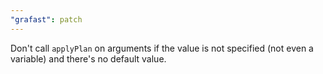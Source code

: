 ```yaml
---
"grafast": patch
---
```


Don't call `applyPlan` on arguments if the value is not specified (not even a
variable) and there's no default value.
